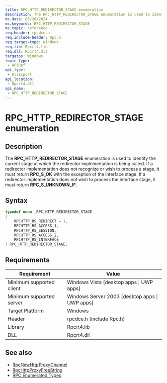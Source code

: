 ```yaml
---
title: RPC_HTTP_REDIRECTOR_STAGE enumeration
description: The RPC_HTTP_REDIRECTOR_STAGE enumeration is used to identify the current stage at which the redirector implementation is being called.
ms.date: 03/20/2024
ms.keywords: RPC_HTTP_REDIRECTOR_STAGE
ms.topic: reference
req.header: rpcdce.h
req.include-header: Rpc.h
req.target-type: Windows
req.lib: Rpcrt4.lib
req.dll: Rpcrt4.dll
targetos: Windows
topic_type:
 - APIRef
api_type:
 - DllExport
api_location:
 - Rpcrt4.dll
api_name:
 - RPC_HTTP_REDIRECTOR_STAGE
---
```


# RPC_HTTP_REDIRECTOR_STAGE enumeration

## Description

The **RPC_HTTP_REDIRECTOR_STAGE** enumeration is used to identify the current stage at which the redirector implementation is being called. If a redirector implementation does not recognize or wish to process a stage, it must return **RPC_S_OK** with the exception of the interface stage. If a redirector implementation does not wish to process the interface stage, it must return **RPC_S_UNKNOWN_IF**.

## Syntax

```cpp
typedef enum _RPC_HTTP_REDIRECTOR_STAGE
{
    RPCHTTP_RS_REDIRECT = 1,
    RPCHTTP_RS_ACCESS_1,
    RPCHTTP_RS_SESSION,
    RPCHTTP_RS_ACCESS_2,
    RPCHTTP_RS_INTERFACE
} RPC_HTTP_REDIRECTOR_STAGE;
```

## Requirements

| Requirement | Value |
|-------------|-------|
| Minimum supported client | Windows Vista [desktop apps \| UWP apps] |
| Minimum supported server | Windows Server 2003 [desktop apps \| UWP apps] |
| Target Platform | Windows |
| Header | rpcdce.h (include Rpc.h) |
| Library | Rpcrt4.lib |
| DLL | Rpcrt4.dll |

## See also

- [RpcNewHttpProxyChannel](rpc-new-http-proxy-channel.md)
- [RpcHttpProxyFreeString](rpc-http-proxy-free-string.md)
- [RPC Enumerated Types](rpc-enumerated-types.md)
